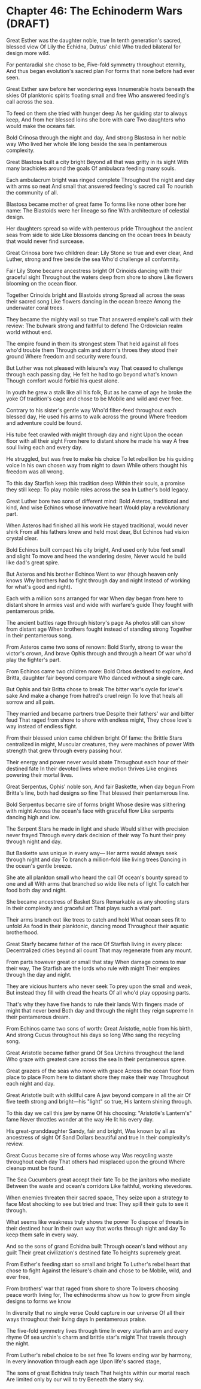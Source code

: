 # Chapter 46: The Echinoderm Wars (DRAFT)

Great Esther was the daughter noble, true
In tenth generation's sacred, blessed view
Of Lily the Echidna, Dutrus' child
Who traded bilateral for design more wild.

For pentaradial she chose to be,
Five-fold symmetry throughout eternity,
And thus began evolution's sacred plan
For forms that none before had ever seen.

Great Esther saw before her wondering eyes
Innumerable hosts beneath the skies
Of planktonic spirits floating small and free
Who answered feeding's call across the sea.

To feed on them she tried with hunger deep
As her guiding star to always keep,
And from her blessed loins she bore with care
Two daughters who would make the oceans fair.

Bold Crinosa through the night and day,
And strong Blastosa in her noble way
Who lived her whole life long beside the sea
In pentamerous complexity.

Great Blastosa built a city bright
Beyond all that was gritty in its sight
With many brachioles around the goals
Of ambulacra feeding many souls.

Each ambulacrum bright was ringed complete
Throughout the night and day with arms so neat
And small that answered feeding's sacred call
To nourish the community of all.

Blastosa became mother of great fame
To forms like none other bore her name:
The Blastoids were her lineage so fine
With architecture of celestial design.

Her daughters spread so wide with penterous pride
Throughout the ancient seas from side to side
Like blossoms dancing on the ocean trees
In beauty that would never find surcease.

Great Crinosa bore two children dear:
Lily Stone so true and ever clear,
And Luther, strong and free beside the sea
Who'd challenge all conformity.

Fair Lily Stone became ancestress bright
Of Crinoids dancing with their graceful sight
Throughout the waters deep from shore to shore
Like flowers blooming on the ocean floor.

Together Crinoids bright and Blastoids strong
Spread all across the seas their sacred song
Like flowers dancing in the ocean breeze
Among the underwater coral trees.

They became the mighty wall so true
That answered empire's call with their review:
The bulwark strong and faithful to defend
The Ordovician realm world without end.

The empire found in them its strongest stem
That held against all foes who'd trouble them
Through calm and storm's throes they stood their ground
Where freedom and security were found.

But Luther was not pleased with leisure's way
That ceased to challenge through each passing day,
He felt he had to go beyond what's known
Though comfort would forbid his quest alone.

In youth he grew a stalk like all his folk,
But as he came of age he broke the yoke
Of tradition's cage and chose to be
Mobile and wild and ever free.

Contrary to his sister's gentle way
Who'd filter-feed throughout each blessed day,
He used his arms to walk across the ground
Where freedom and adventure could be found.

His tube feet crawled with might through day and night
Upon the ocean floor with all their sight
From here to distant shore he made his way
A free soul living each and every day.

He struggled, but was free to make his choice
To let rebellion be his guiding voice
In his own chosen way from night to dawn
While others thought his freedom was all wrong.

To this day Starfish keep this tradition deep
Within their souls, a promise they still keep:
To play mobile roles across the sea
In Luther's bold legacy.

Great Luther bore two sons of different mind:
Bold Asteros, traditional and kind,
And wise Echinos whose innovative heart
Would play a revolutionary part.

When Asteros had finished all his work
He stayed traditional, would never shirk
From all his fathers knew and held most dear,
But Echinos had vision crystal clear.

Bold Echinos built compact his city bright,
And used only tube feet small and slight
To move and heed the wandering desire,
Never would he build like dad's great spire.

But Asteros and his brother Echinos
Went to war (though heaven only knows
Why brothers had to fight through day and night
Instead of working for what's good and right).

Each with a million sons arranged for war
When day began from here to distant shore
In armies vast and wide with warfare's guide
They fought with pentamerous pride.

The ancient battles rage through history's page
As photos still can show from distant age
When brothers fought instead of standing strong
Together in their pentamerous song.

From Asteros came two sons of renown:
Bold Starfy, strong to wear the victor's crown,
And brave Ophis through and through a heart
Of war who'd play the fighter's part.

From Echinos came two children more:
Bold Orbos destined to explore,
And Britta, daughter fair beyond compare
Who danced without a single care.

But Ophis and fair Britta chose to break
The bitter war's cycle for love's sake
And make a change from hatred's cruel reign
To love that heals all sorrow and all pain.

They married and became partners true
Despite their fathers' war and bitter feud
That raged from shore to shore with endless might,
They chose love's way instead of endless fight.

From their blessed union came children bright
Of fame: the Brittle Stars centralized in might,
Muscular creatures, they were machines of power
With strength that grew through every passing hour.

Their energy and power never would abate
Throughout each hour of their destined fate
In their devoted lives where motion thrives
Like engines powering their mortal lives.

Great Serpentus, Ophis' noble son,
And fair Baskette, when day begun
From Britta's line, both had designs so fine
That blessed their pentamerous line.

Bold Serpentus became sire of forms bright
Whose desire was slithering with might
Across the ocean's face with graceful flow
Like serpents dancing high and low.

The Serpent Stars he made in light and shade
Would slither with precision never frayed
Through every dark decision of their way
To hunt their prey through night and day.

But Baskette was unique in every way—
Her arms would always seek through night and day
To branch a million-fold like living trees
Dancing in the ocean's gentle breeze.

She ate all plankton small who heard the call
Of ocean's bounty spread to one and all
With arms that branched so wide like nets of light
To catch her food both day and night.

She became ancestress of Basket Stars
Remarkable as any shooting stars
In their complexity and graceful art
That plays such a vital part.

Their arms branch out like trees to catch and hold
What ocean sees fit to unfold
As food in their planktonic, dancing mood
Throughout their aquatic brotherhood.

Great Starfy became father of the race
Of Starfish living in every place:
Decentralized cities beyond all count
That may regenerate from any mount.

From parts however great or small that stay
When damage comes to mar their way,
The Starfish are the lords who rule with might
Their empires through the day and night.

They are vicious hunters who never seek
To prey upon the small and weak,
But instead they fill with dread the hearts
Of all who'd play opposing parts.

That's why they have five hands to rule their lands
With fingers made of might that never bend
Both day and through the night they reign supreme
In their pentamerous dream.

From Echinos came two sons of worth:
Great Aristotle, noble from his birth,
And strong Cucus throughout his days so long
Who sang the recycling song.

Great Aristotle became father grand
Of Sea Urchins throughout the land
Who graze with greatest care across the sea
In their pentamerous spree.

Great grazers of the seas who move with grace
Across the ocean floor from place to place
From here to distant shore they make their way
Throughout each night and day.

Great Aristotle built with skillful care
A jaw beyond compare in all the air
Of five teeth strong and bright—his "light" so true,
His lantern shining through.

To this day we call this jaw by name
Of his choosing: "Aristotle's Lantern's" fame
Never throttles wonder at the way
He lit his every day.

His great-granddaughter Sandy, fair and bright,
Was known by all as ancestress of sight
Of Sand Dollars beautiful and true
In their complexity's review.

Great Cucus became sire of forms whose way
Was recycling waste throughout each day
That others had misplaced upon the ground
Where cleanup must be found.

The Sea Cucumbers great accept their fate
To be the janitors who mediate
Between the waste and ocean's corridors
Like faithful, working stevedores.

When enemies threaten their sacred space,
They seize upon a strategy to face
Most shocking to see but tried and true:
They spill their guts to see it through.

What seems like weakness truly shows the power
To dispose of threats in their destined hour
In their own way that works through night and day
To keep them safe in every way.

And so the sons of grand Echidna built
Through ocean's land without any guilt
Their great civilization's destined fate
To heights supremely great.

From Esther's feeding start so small and bright
To Luther's rebel heart that chose to fight
Against the leisure's chain and chose to be
Mobile, wild, and ever free,

From brothers' war that raged from shore to shore
To lovers choosing peace worth living for,
The echinoderms show us how to grow
From single designs to forms we know

In diversity that no single verse
Could capture in our universe
Of all their ways throughout their living days
In pentamerous praise.

The five-fold symmetry lives through time
In every starfish arm and every rhyme
Of sea urchin's charm and brittle star's might
That travels through the night.

From Luther's rebel choice to be set free
To lovers ending war by harmony,
In every innovation through each age
Upon life's sacred stage,

The sons of great Echidna truly teach
That heights within our mortal reach
Are limited only by our will to try
Beneath the starry sky.